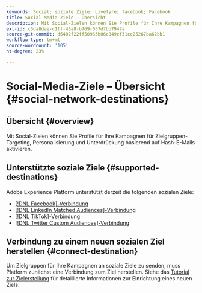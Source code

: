 ```yaml
---
keywords: Social; soziale Ziele; Livefyre; facebook; Facebook
title: Social-Media-Ziele – Übersicht
description: Mit Social-Zielen können Sie Profile für Ihre Kampagnen für Zielgruppen-Targeting, Personalisierung und Unterdrückung basierend auf Hash-E-Mails aktivieren.
exl-id: c5da8dae-c1ff-45a8-b769-037d7bb7947a
source-git-commit: d6402f22ff50963b06c849cf31cc25267ba62bb1
workflow-type: tm+mt
source-wordcount: '105'
ht-degree: 23%

---
```


# Social-Media-Ziele – Übersicht {#social-network-destinations}

## Übersicht {#overview}

Mit Social-Zielen können Sie Profile für Ihre Kampagnen für Zielgruppen-Targeting, Personalisierung und Unterdrückung basierend auf Hash-E-Mails aktivieren.

## Unterstützte soziale Ziele {#supported-destinations}

Adobe Experience Platform unterstützt derzeit die folgenden sozialen Ziele:

* [[!DNL Facebook]-Verbindung](facebook.md)
* [[!DNL LinkedIn Matched Audiences]-Verbindung](linkedin.md)
* [[!DNL TikTok]-Verbindung](tiktok.md)
* [[!DNL Twitter Custom Audiences]-Verbindung](twitter.md)

## Verbindung zu einem neuen sozialen Ziel herstellen {#connect-destination}

Um Zielgruppen für Ihre Kampagnen an soziale Ziele zu senden, muss Platform zunächst eine Verbindung zum Ziel herstellen. Siehe das [Tutorial zur Zielerstellung](../../ui/connect-destination.md) für detaillierte Informationen zur Einrichtung eines neuen Ziels.